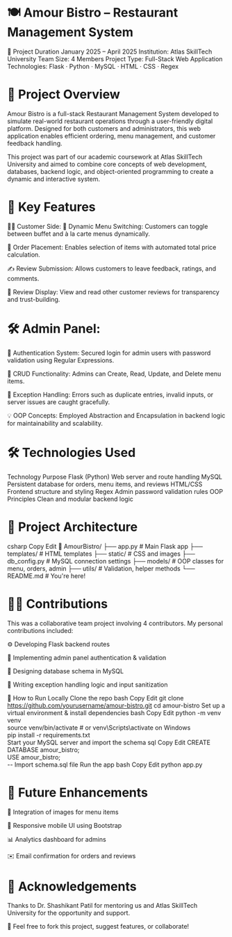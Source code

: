 # 🍽️ Amour Bistro – Restaurant Management System

📅 Project Duration
January 2025 – April 2025
Institution: Atlas SkillTech University
Team Size: 4 Members
Project Type: Full-Stack Web Application
Technologies: Flask · Python · MySQL · HTML · CSS · Regex

# 📌 Project Overview
Amour Bistro is a full-stack Restaurant Management System developed to simulate real-world restaurant operations through a user-friendly digital platform. Designed for both customers and administrators, this web application enables efficient ordering, menu management, and customer feedback handling.

This project was part of our academic coursework at Atlas SkillTech University and aimed to combine core concepts of web development, databases, backend logic, and object-oriented programming to create a dynamic and interactive system.

# 🧩 Key Features
👨‍🍳 Customer Side:
🔄 Dynamic Menu Switching: Customers can toggle between buffet and à la carte menus dynamically.

🛒 Order Placement: Enables selection of items with automated total price calculation.

✍️ Review Submission: Allows customers to leave feedback, ratings, and comments.

👀 Review Display: View and read other customer reviews for transparency and trust-building.

# 🛠️ Admin Panel:
🔐 Authentication System: Secured login for admin users with password validation using Regular Expressions.

🧾 CRUD Functionality: Admins can Create, Read, Update, and Delete menu items.

🧪 Exception Handling: Errors such as duplicate entries, invalid inputs, or server issues are caught gracefully.

💡 OOP Concepts: Employed Abstraction and Encapsulation in backend logic for maintainability and scalability.

# 🛠️ Technologies Used
Technology	Purpose
Flask (Python)	Web server and route handling
MySQL	Persistent database for orders, menu items, and reviews
HTML/CSS	Frontend structure and styling
Regex	Admin password validation rules
OOP Principles	Clean and modular backend logic

# 🧠 Project Architecture
csharp
Copy
Edit
📁 AmourBistro/
├── app.py               # Main Flask app
├── templates/           # HTML templates
├── static/              # CSS and images
├── db_config.py         # MySQL connection settings
├── models/              # OOP classes for menu, orders, admin
├── utils/               # Validation, helper methods
└── README.md            # You're here!
# 👩‍💻 Contributions
This was a collaborative team project involving 4 contributors.
My personal contributions included:

⚙️ Developing Flask backend routes

🔐 Implementing admin panel authentication & validation

📄 Designing database schema in MySQL

🧪 Writing exception handling logic and input sanitization

🚀 How to Run Locally
Clone the repo
bash
Copy
Edit
git clone https://github.com/yourusername/amour-bistro.git
cd amour-bistro
Set up a virtual environment & install dependencies
bash
Copy
Edit
python -m venv venv  
source venv/bin/activate  # or venv\Scripts\activate on Windows  
pip install -r requirements.txt  
Start your MySQL server and import the schema
sql
Copy
Edit
CREATE DATABASE amour_bistro;  
USE amour_bistro;  
-- Import schema.sql file
Run the app
bash
Copy
Edit
python app.py

# 📢 Future Enhancements
🍕 Integration of images for menu items

📱 Responsive mobile UI using Bootstrap

📊 Analytics dashboard for admins

✉️ Email confirmation for orders and reviews

# 🤝 Acknowledgements
Thanks to Dr. Shashikant Patil for mentoring us and Atlas SkillTech University for the opportunity and support.

💬 Feel free to fork this project, suggest features, or collaborate!
